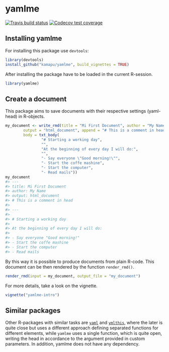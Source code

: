 
<!-- README.md is generated from README.Rmd. Please edit that file -->

<!-- Use snippet 'render_markdown' for it -->

# yamlme

<!-- badges: start -->

[![Travis build
status](https://travis-ci.com/kamapu/yamlme.svg?branch=master)](https://travis-ci.com/kamapu/yamlme)
[![Codecov test
coverage](https://codecov.io/gh/kamapu/yamlme/branch/master/graph/badge.svg)](https://codecov.io/gh/kamapu/yamlme?branch=master)
<!-- badges: end -->

## Installing yamlme

For installing this package use `devtools`:

``` r
library(devtools)
install_github("kamapu/yamlme", build_vignettes = TRUE)
```

After installing the package have to be loaded in the current R-session.

``` r
library(yamlme)
```

## Create a document

This package aims to save documents with their respective settings
(yaml-head) in R-objects.

``` r
my_document <- write_rmd(title = "Mi First Document", author = "My Name",
        output = "html_document", append = "# This is a comment in head",
        body = txt_body(
                "# Starting a working day",
                "",
                "At the beginning of every day I will do:",
                "",
                "- Say everyone \"Good morning!\"",
                "- Start the coffe mashine",
                "- Start the computer",
                "- Read mails"))
my_document
#> ---
#> title: Mi First Document
#> author: My Name
#> output: html_document
#> # This is a comment in head
#> 
#> ---
#> 
#> # Starting a working day
#> 
#> At the beginning of every day I will do:
#> 
#> - Say everyone "Good morning!"
#> - Start the coffe mashine
#> - Start the computer
#> - Read mails
```

By this way it is possible to produce documents from plain R-code. This
document can be then rendered by the function `render_rmd()`.

``` r
render_rmd(input = my_document, output_file = "my_document")
```

For more details, take a look on the vignette.

``` r
vignette("yamlme-intro")
```

## Similar packages

Other R-packages with similar tasks are
[`yaml`](https://github.com/viking/r-yaml/) and
[`ymlthis`](https://github.com/r-lib/ymlthis), where the later is quite
close but uses a different approach defining separated functions for
different elements, while `yamlme` uses a single function, which is
quite open, writing the head in accordance to the argument provided in
custom parameters. In addition, yamlme does not have any dependency.
